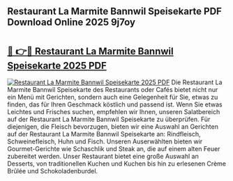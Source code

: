 ## Restaurant La Marmite Bannwil Speisekarte PDF Download Online 2025 9j7oy

# <h2><a href="http://gc8zql.nevu.top/?p=Restaurant+La+Marmite+Bannwil+Speisekarte">🔗 👉🔴 Restaurant La Marmite Bannwil Speisekarte 2025 PDF</a></h2>

[![Restaurant La Marmite Bannwil Speisekarte 2025 PDF](https://i.imgur.com/dBaPXMq.png)](http://gc8zql.nevu.top/?p=Restaurant+La+Marmite+Bannwil+Speisekarte)
Die Restaurant La Marmite Bannwil Speisekarte des Restaurants oder Cafés bietet nicht nur ein Menü mit Gerichten, sondern auch eine Gelegenheit für Sie, etwas zu finden, das für Ihren Geschmack köstlich und passend ist. Wenn Sie etwas Leichtes und Frisches suchen, empfehlen wir Ihnen, unseren Salatbereich auf der Restaurant La Marmite Bannwil Speisekarte zu überprüfen. Für diejenigen, die Fleisch bevorzugen, bieten wir eine Auswahl an Gerichten auf der Restaurant La Marmite Bannwil Speisekarte an: Rindfleisch, Schweinefleisch, Huhn und Fisch. Unseren Auserwählten bieten wir Gourmet-Gerichte wie Schaschlik und Steak an, die auf einem alten Feuer zubereitet werden. Unser Restaurant bietet eine große Auswahl an Desserts, von traditionellen Kuchen und Kuchen bis hin zu erlesenen Crème Brûlée und Schokoladenburdel.
